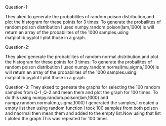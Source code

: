 Question-1:

They aked to generate the probabilites of random poison distribution,and plot the histogram for these points for 3 times:
To generate the probailites of random poison distribution I used numpy.random.poison(lam,1000) is will return an array of the probabilites of the 1000 samples.using matplotlib.pyplot I plot those in a graph.

Question-2:

They aked generate the probabilites of random normal distribution,and plot the histogram for these points for 3 times:
To generate the probailites of random poison distribution I used numpy.random.normal(mu,sigma,1000) is will return an array of the probabilites of the 1000 samples.using matplotlib.pyplot I plot those in a graph.

Question-3:
They aksed to geneate the graphs for selecting the 100 random samples from Q-1 ,Q-2 and mean them and plot the graph for 100 times:
To do this using numpy.random.poison(lam,1000) and numpy.random.normal(mu,sigma,1000)  I generated the samples,I created a empty list then using random function I took 100 samples from both poison and naormal then mean them and added to the empty list.Now using that list I ploted the graph.This was repeated for 100 times
